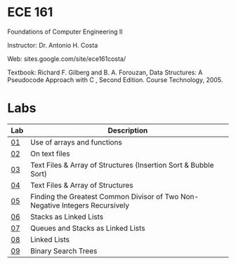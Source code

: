 ECE 161
=======
Foundations of Computer Engineering II

Instructor: Dr. Antonio H. Costa

Web: sites.google.com/site/ece161costa/

Textbook: Richard F. Gilberg and B. A. Forouzan, Data Structures: A Pseudocode Approach
with C , Second Edition. Course Technology, 2005.

Labs
====
| Lab | Description |
|-----|-------------|
| [01](Labs/Lab01)  | Use of arrays and functions
| [02](Labs/Lab02)  | On text files
| [03](Labs/Lab03)  | Text Files & Array of Structures (Insertion Sort & Bubble Sort)
| [04](Labs/Lab04)  | Text Files & Array of Structures
| [05](Labs/Lab05)  | Finding the Greatest Common Divisor of Two Non-Negative Integers Recursively
| [06](Labs/Lab06)  | Stacks as Linked Lists
| [07](Labs/Lab07)  | Queues and Stacks as Linked Lists
| [08](Labs/Lab08)  | Linked Lists
| [09](Labs/Lab09)  | Binary Search Trees


